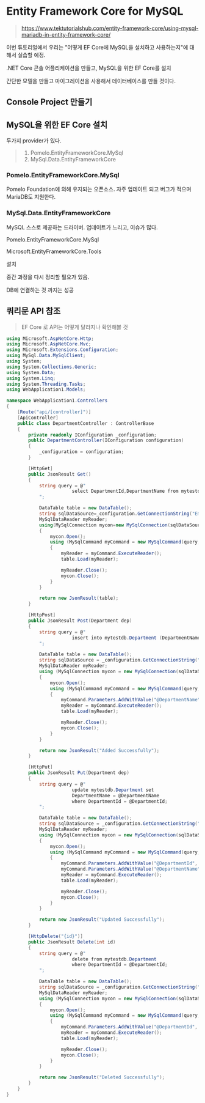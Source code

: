 # Entity Framework Core for MySQL

> https://www.tektutorialshub.com/entity-framework-core/using-mysql-mariadb-in-entity-framework-core/

이번 튜토리얼에서 우리는 "어떻게 EF Core에 MySQL을 설치하고 사용하는지"에 대해서 실습할 예정.

.NET Core 콘솔 어플리케이션을 만들고, MySQL을 위한 EF Core를 설치

간단한 모델을 만들고 마이그레이션을 사용해서 데이터베이스를 만들 것이다.



 

## Console Project 만들기



## MySQL을 위한 EF Core 설치

두가지 provider가 있다.

> 1. Pomelo.EntityFrameworkCore.MySql
> 2. MySql.Data.EntityFrameworkCore

### Pomelo.EntityFrameworkCore.MySql

Pomelo Foundation에 의해 유지되는 오픈소스. 자주 업데이트 되고 버그가 적으며 MariaDB도 지원한다.

### MySql.Data.EntityFrameworkCore

MySQL 스스로 제공하는 드라이버. 업데이트가 느리고, 이슈가 많다.



Pomelo.EntityFrameworkCore.MySql

Microsoft.EntityFrameworkCore.Tools

설치





중간 과정을 다시 정리할 필요가 있음.

DB에 연결하는 것 까지는 성공







## 쿼리문 API 참조

> EF Core 로 API는 어떻게 달라지나 확인해볼 것

```c#
using Microsoft.AspNetCore.Http;
using Microsoft.AspNetCore.Mvc;
using Microsoft.Extensions.Configuration;
using MySql.Data.MySqlClient;
using System;
using System.Collections.Generic;
using System.Data;
using System.Linq;
using System.Threading.Tasks;
using WebApplication1.Models;

namespace WebApplication1.Controllers
{
    [Route("api/[controller]")]
    [ApiController]
    public class DepartmentController : ControllerBase
    {
        private readonly IConfiguration _configuration;
        public DepartmentController(IConfiguration configuration)
        {
            _configuration = configuration;
        }

        [HttpGet]
        public JsonResult Get()
        {
            string query = @"
                        select DepartmentId,DepartmentName from mytestdb.Department
            ";

            DataTable table = new DataTable();
            string sqlDataSource=_configuration.GetConnectionString("EmployeeAppCon");
            MySqlDataReader myReader;
            using(MySqlConnection mycon=new MySqlConnection(sqlDataSource))
            {
                mycon.Open();
                using (MySqlCommand myCommand = new MySqlCommand(query, mycon))
                {
                    myReader = myCommand.ExecuteReader();
                    table.Load(myReader);

                    myReader.Close();
                    mycon.Close();
                }
            }

            return new JsonResult(table);
        }

        [HttpPost]
        public JsonResult Post(Department dep)
        {
            string query = @"
                        insert into mytestdb.Department (DepartmentName) values (@DepartmentName);
            ";

            DataTable table = new DataTable();
            string sqlDataSource = _configuration.GetConnectionString("EmployeeAppCon");
            MySqlDataReader myReader;
            using (MySqlConnection mycon = new MySqlConnection(sqlDataSource))
            {
                mycon.Open();
                using (MySqlCommand myCommand = new MySqlCommand(query, mycon))
                {
                    myCommand.Parameters.AddWithValue("@DepartmentName", dep.DepartmentName);
                    myReader = myCommand.ExecuteReader();
                    table.Load(myReader);

                    myReader.Close();
                    mycon.Close();
                }
            }

            return new JsonResult("Added Successfully");
        }

        [HttpPut]
        public JsonResult Put(Department dep)
        {
            string query = @"
                        update mytestdb.Department set
                        DepartmentName = @DepartmentName
                        where DepartmentId = @DepartmentId;
            ";

            DataTable table = new DataTable();
            string sqlDataSource = _configuration.GetConnectionString("EmployeeAppCon");
            MySqlDataReader myReader;
            using (MySqlConnection mycon = new MySqlConnection(sqlDataSource))
            {
                mycon.Open();
                using (MySqlCommand myCommand = new MySqlCommand(query, mycon))
                {
                    myCommand.Parameters.AddWithValue("@DepartmentId", dep.DepartmentId);
                    myCommand.Parameters.AddWithValue("@DepartmentName", dep.DepartmentName);
                    myReader = myCommand.ExecuteReader();
                    table.Load(myReader);

                    myReader.Close();
                    mycon.Close();
                }
            }

            return new JsonResult("Updated Successfully");
        }

        [HttpDelete("{id}")]
        public JsonResult Delete(int id)
        {
            string query = @"
                        delete from mytestdb.Department
                        where DepartmentId = @DepartmentId;
            ";

            DataTable table = new DataTable();
            string sqlDataSource = _configuration.GetConnectionString("EmployeeAppCon");
            MySqlDataReader myReader;
            using (MySqlConnection mycon = new MySqlConnection(sqlDataSource))
            {
                mycon.Open();
                using (MySqlCommand myCommand = new MySqlCommand(query, mycon))
                {
                    myCommand.Parameters.AddWithValue("@DepartmentId", id);
                    myReader = myCommand.ExecuteReader();
                    table.Load(myReader);

                    myReader.Close();
                    mycon.Close();
                }
            }

            return new JsonResult("Deleted Successfully");
        }
    }
}

```

